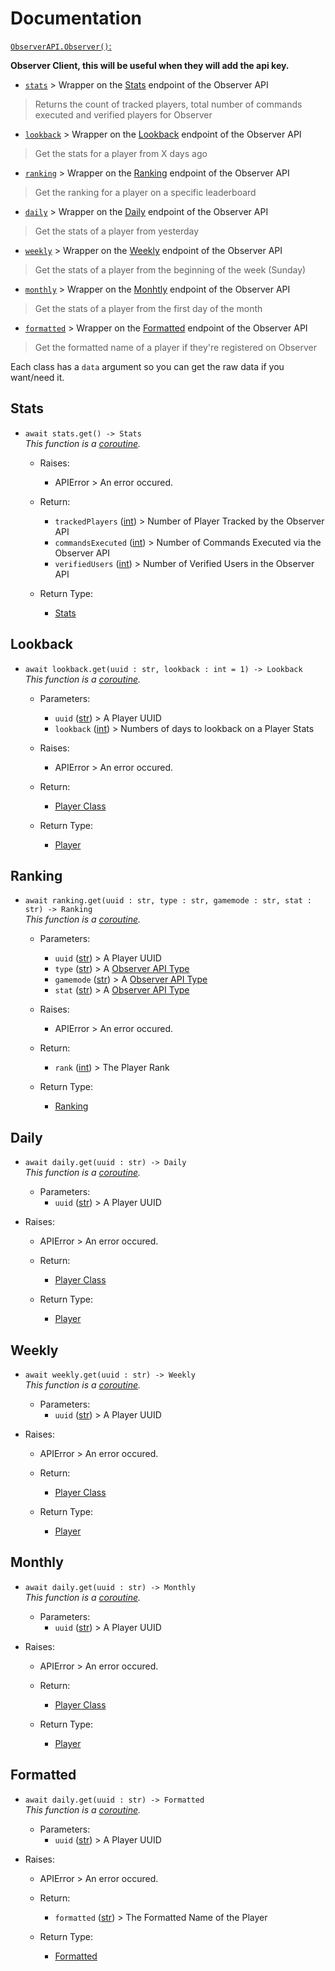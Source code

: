 # Documentation

[`ObserverAPI.Observer()`:](https://github.com/Polsulpicien/ObserverAPI/blob/main/ObserverAPI/client.py#L5)

**Observer Client, this will be useful when they will add the api key.**

-  [`stats`](https://github.com/Polsulpicien/ObserverAPI/blob/main/docs/docs.md#stats) > Wrapper on the [Stats](https://api.invite.observer/v1/stats) endpoint of the Observer API
> Returns the count of tracked players, total number of commands executed and verified players for Observer  
-  [`lookback`](https://github.com/Polsulpicien/ObserverAPI/blob/main/docs/docs.md#lookback) > Wrapper on the [Lookback](https://api.invite.observer/v1/lookback) endpoint of the Observer API
> Get the stats for a player from X days ago  
-  [`ranking`](https://github.com/Polsulpicien/ObserverAPI/blob/main/docs/docs.md#ranking) > Wrapper on the [Ranking](https://api.invite.observer/v1/ranking) endpoint of the Observer API
> Get the ranking for a player on a specific leaderboard  
-  [`daily`](https://github.com/Polsulpicien/ObserverAPI/blob/main/docs/docs.md#rankdailying) > Wrapper on the [Daily](https://api.invite.observer/v1/daily) endpoint of the Observer API
> Get the stats of a player from yesterday  
-  [`weekly`](https://github.com/Polsulpicien/ObserverAPI/blob/main/docs/docs.md#weekly) > Wrapper on the [Weekly](https://api.invite.observer/v1/weekly) endpoint of the Observer API
> Get the stats of a player from the beginning of the week (Sunday)  
-  [`monthly`](https://github.com/Polsulpicien/ObserverAPI/blob/main/docs/docs.md#monthly) > Wrapper on the [Monhtly](https://api.invite.observer/v1/monthly) endpoint of the Observer API
> Get the stats of a player from the first day of the month  
-  [`formatted`](https://github.com/Polsulpicien/ObserverAPI/blob/main/docs/docs.md#formatted) > Wrapper on the [Formatted](https://api.invite.observer/v1/formatted) endpoint of the Observer API
> Get the formatted name of a player if they're registered on Observer  

Each class has a `data` argument so you can get the raw data if you want/need it.

## Stats

- `await stats.get() -> Stats`  
  *This function is a [coroutine](https://docs.python.org/3/library/asyncio-task.html#coroutine).*

  - Raises:
    - APIError > An error occured.

  - Return:
    - `trackedPlayers` ([int](https://docs.python.org/3/library/functions.html#int)) > Number of Player Tracked by the Observer API
    - `commandsExecuted` ([int](https://docs.python.org/3/library/functions.html#int)) > Number of Commands Executed via the Observer API
    - `verifiedUsers` ([int](https://docs.python.org/3/library/functions.html#int)) > Number of Verified Users in the Observer API

  - Return Type:
    - [Stats](https://github.com/Polsulpicien/ObserverAPI/blob/main/ObserverAPI/objects/api.py#L1)

## Lookback

- `await lookback.get(uuid : str, lookback : int = 1) -> Lookback`  
  *This function is a [coroutine](https://docs.python.org/3/library/asyncio-task.html#coroutine).*

  - Parameters:
    - `uuid` ([str](https://docs.python.org/3/library/functions.html#str)) > A Player UUID
    - `lookback` ([int](https://docs.python.org/3/library/functions.html#int)) > Numbers of days to lookback on a Player Stats

  - Raises:
    - APIError > An error occured.

  - Return:
    - [Player Class](https://github.com/Polsulpicien/ObserverAPI/blob/main/docs/player.md)

  - Return Type:
    - [Player](https://github.com/Polsulpicien/ObserverAPI/blob/main/ObserverAPI/objects/player.py#L5)

## Ranking

- `await ranking.get(uuid : str, type : str, gamemode : str, stat : str) -> Ranking`  
  *This function is a [coroutine](https://docs.python.org/3/library/asyncio-task.html#coroutine).*

  - Parameters:
    - `uuid` ([str](https://docs.python.org/3/library/functions.html#str)) > A Player UUID
    - `type` ([str](https://docs.python.org/3/library/functions.html#int)) > A [Observer API Type](https://github.com/Polsulpicien/ObserverAPI/blob/main/docs/parameters.md#type)
    - `gamemode` ([str](https://docs.python.org/3/library/functions.html#int)) > A [Observer API Type](https://github.com/Polsulpicien/ObserverAPI/blob/main/docs/parameters.md#gamemode)
    - `stat` ([str](https://docs.python.org/3/library/functions.html#int)) > A [Observer API Type](https://github.com/Polsulpicien/ObserverAPI/blob/main/docs/parameters.md#stat)

  - Raises:
    - APIError > An error occured.

  - Return:
    - `rank` ([int](https://docs.python.org/3/library/functions.html#int)) > The Player Rank

  - Return Type:
    - [Ranking](https://github.com/Polsulpicien/ObserverAPI/blob/main/ObserverAPI/objects/ranking.py#L1)


## Daily

- `await daily.get(uuid : str) -> Daily`  
  *This function is a [coroutine](https://docs.python.org/3/library/asyncio-task.html#coroutine).*

  - Parameters:
    - `uuid` ([str](https://docs.python.org/3/library/functions.html#str)) > A Player UUID

- Raises:
    - APIError > An error occured.

  - Return:
    - [Player Class](https://github.com/Polsulpicien/ObserverAPI/blob/main/docs/player.md)

  - Return Type:
    - [Player](https://github.com/Polsulpicien/ObserverAPI/blob/main/ObserverAPI/objects/player.py#L5)

## Weekly

- `await weekly.get(uuid : str) -> Weekly`  
  *This function is a [coroutine](https://docs.python.org/3/library/asyncio-task.html#coroutine).*

  - Parameters:
    - `uuid` ([str](https://docs.python.org/3/library/functions.html#str)) > A Player UUID

- Raises:
    - APIError > An error occured.

  - Return:
    - [Player Class](https://github.com/Polsulpicien/ObserverAPI/blob/main/docs/player.md)

  - Return Type:
    - [Player](https://github.com/Polsulpicien/ObserverAPI/blob/main/ObserverAPI/objects/player.py#L5)

## Monthly

- `await daily.get(uuid : str) -> Monthly`  
  *This function is a [coroutine](https://docs.python.org/3/library/asyncio-task.html#coroutine).*

  - Parameters:
    - `uuid` ([str](https://docs.python.org/3/library/functions.html#str)) > A Player UUID

- Raises:
    - APIError > An error occured.

  - Return:
    - [Player Class](https://github.com/Polsulpicien/ObserverAPI/blob/main/docs/player.md)

  - Return Type:
    - [Player](https://github.com/Polsulpicien/ObserverAPI/blob/main/ObserverAPI/objects/player.py#L5)

## Formatted

- `await daily.get(uuid : str) -> Formatted`  
  *This function is a [coroutine](https://docs.python.org/3/library/asyncio-task.html#coroutine).*

  - Parameters:
    - `uuid` ([str](https://docs.python.org/3/library/functions.html#str)) > A Player UUID

- Raises:
    - APIError > An error occured.

  - Return:
    - `formatted` ([str](https://docs.python.org/3/library/functions.html#str)) > The Formatted Name of the Player

  - Return Type:
    - [Formatted](https://github.com/Polsulpicien/ObserverAPI/blob/main/ObserverAPI/objects/player.py#L1)
